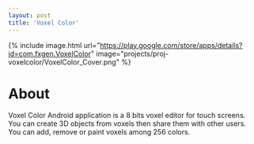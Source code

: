 ```yaml
---
layout: post
title: 'Voxel Color'
---
```


{% include image.html url="https://play.google.com/store/apps/details?id=com.fxgen.VoxelColor" image="projects/proj-voxelcolor/VoxelColor_Cover.png" %}

# About
Voxel Color Android application is a 8 bits voxel editor for touch screens.
You can create 3D objects from voxels then share them with other users.
You can add, remove or paint voxels among 256 colors.

